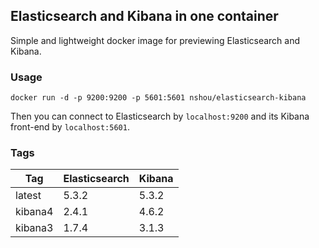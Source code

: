 ## Elasticsearch and Kibana in one container

Simple and lightweight docker image for previewing Elasticsearch and Kibana.

### Usage

    docker run -d -p 9200:9200 -p 5601:5601 nshou/elasticsearch-kibana

Then you can connect to Elasticsearch by `localhost:9200` and its Kibana front-end by `localhost:5601`.

### Tags

Tag     | Elasticsearch | Kibana
------- | ------------- | ------
latest  | 5.3.2         | 5.3.2
kibana4 | 2.4.1         | 4.6.2
kibana3 | 1.7.4         | 3.1.3
